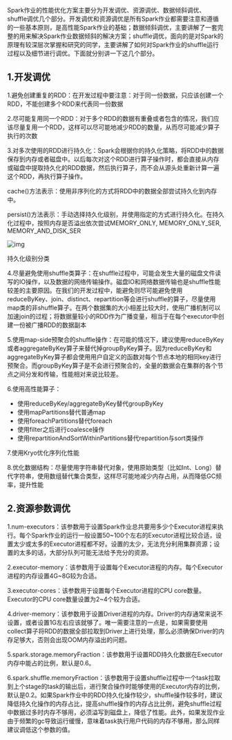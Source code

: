 Spark作业的性能优化方案主要分为开发调优、资源调优、数据倾斜调优、shuffle调优几个部分。开发调优和资源调优是所有Spark作业都需要注意和遵循的一些基本原则，是高性能Spark作业的基础；数据倾斜调优，主要讲解了一套完整的用来解决Spark作业数据倾斜的解决方案；shuffle调优，面向的是对Spark的原理有较深层次掌握和研究的同学，主要讲解了如何对Spark作业的shuffle运行过程以及细节进行调优。下面就分别讲一下这几个部分。

## **1.开发调优**

1.避免创建重复的RDD：在开发过程中要注意：对于同一份数据，只应该创建一个RDD，不能创建多个RDD来代表同一份数据

2.尽可能复用同一个RDD：对于多个RDD的数据有重叠或者包含的情况，我们应该尽量复用一个RDD，这样可以尽可能地减少RDD的数量，从而尽可能减少算子执行的次数

3.对多次使用的RDD进行持久化：Spark会根据你的持久化策略，将RDD中的数据保存到内存或者磁盘中。以后每次对这个RDD进行算子操作时，都会直接从内存或磁盘中提取持久化的RDD数据，然后执行算子，而不会从源头处重新计算一遍这个RDD，再执行算子操作。

cache()方法表示：使用非序列化的方式将RDD中的数据全部尝试持久化到内存中。

persist()方法表示：手动选择持久化级别，并使用指定的方式进行持久化。在持久化过程中，按照内存是否溢出依次尝试MEMORY_ONLY, MEMORY_ONLY_SER, MEMORY_AND_DISK_SER

![img](https://pic3.zhimg.com/v2-1599a76d45d6e4542154f6e5454566ea_b.png)

持久化级别分类

4.尽量避免使用shuffle类算子：在shuffle过程中，可能会发生大量的磁盘文件读写的IO操作，以及数据的网络传输操作。磁盘IO和网络数据传输也是shuffle性能较差的主要原因。在我们的开发过程中，能避免则尽可能避免使用reduceByKey、join、distinct、repartition等会进行shuffle的算子，尽量使用map类的非shuffle算子。在两个数据集的大小相差比较大时，使用广播机制可以加速join的过程；将数据量较小的RDD作为广播变量，相当于在每个executor中创建一份被广播RDD的数据副本

5.使用map-side预聚合的shuffle操作：在可能的情况下，建议使用reduceByKey或者aggregateByKey算子来替代掉groupByKey算子。因为reduceByKey和aggregateByKey算子都会使用用户自定义的函数对每个节点本地的相同key进行预聚合。而groupByKey算子是不会进行预聚合的，全量的数据会在集群的各个节点之间分发和传输，性能相对来说比较差。

6.使用高性能算子：

- 使用reduceByKey/aggregateByKey替代groupByKey
- 使用mapPartitions替代普通map
- 使用foreachPartitions替代foreach
- 使用filter之后进行coalesce操作
- 使用repartitionAndSortWithinPartitions替代repartition与sort类操作

7.使用Kryo优化序列化性能

8.优化数据结构：尽量使用字符串替代对象，使用原始类型（比如Int、Long）替代字符串，使用数组替代集合类型，这样尽可能地减少内存占用，从而降低GC频率，提升性能

## 2.资源参数调优

1.num-executors：该参数用于设置Spark作业总共要用多少个Executor进程来执行。每个Spark作业的运行一般设置50~100个左右的Executor进程比较合适，设置太少或太多的Executor进程都不好。设置的太少，无法充分利用集群资源；设置的太多的话，大部分队列可能无法给予充分的资源。

2.executor-memory：该参数用于设置每个Executor进程的内存。每个Executor进程的内存设置4G~8G较为合适。

3.executor-cores：该参数用于设置每个Executor进程的CPU      core数量。Executor的CPU core数量设置为2~4个较为合适。

4.driver-memory：该参数用于设置Driver进程的内存。Driver的内存通常来说不设置，或者设置1G左右应该就够了。唯一需要注意的一点是，如果需要使用collect算子将RDD的数据全部拉取到Driver上进行处理，那么必须确保Driver的内存足够大，否则会出现OOM内存溢出的问题。

5.spark.storage.memoryFraction：该参数用于设置RDD持久化数据在Executor内存中能占的比例，默认是0.6。

6.spark.shuffle.memoryFraction：该参数用于设置shuffle过程中一个task拉取到上个stage的task的输出后，进行聚合操作时能够使用的Executor内存的比例，默认是0.2。如果Spark作业中的RDD持久化操作较少，shuffle操作较多时，建议降低持久化操作的内存占比，提高shuffle操作的内存占比比例，避免shuffle过程中数据过多时内存不够用，必须溢写到磁盘上，降低了性能。此外，如果发现作业由于频繁的gc导致运行缓慢，意味着task执行用户代码的内存不够用，那么同样建议调低这个参数的值。